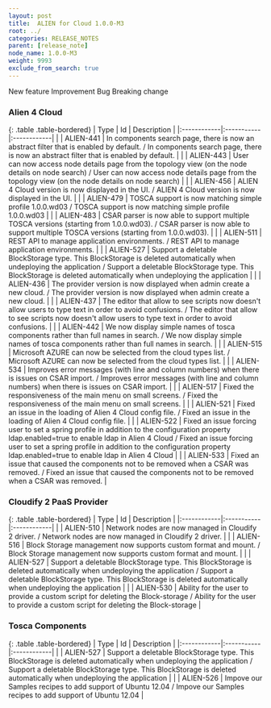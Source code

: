 ```yaml
---
layout: post
title:  ALIEN for Cloud 1.0.0-M3
root: ../
categories: RELEASE_NOTES
parent: [release_note]
node_name: 1.0.0-M3
weight: 9993
exclude_from_search: true
---
```





<i class="fa fa-plus text-success"></i> New feature <i class="fa fa-level-up text-primary"></i> Improvement  <i class="fa fa-bug text-danger"></i> Bug <i class="fa fa-exclamation-triangle text-warning"></i> Breaking change


### Alien 4 Cloud



  {: .table .table-bordered}
  | Type        | Id         | Description |
  |:------------|:-----------|:------------|
    |  <i class="fa fa-plus text-success"></i> | ALIEN-441 | In components search page, there is now an abstract filter that is enabled by default. / In components search page, there is now an abstract filter that is enabled by default. |
    |  <i class="fa fa-plus text-success"></i> | ALIEN-443 | User can now access node details page from the topology view (on the node details on node search) / User can now access node details page from the topology view (on the node details on node search) |
    |  <i class="fa fa-plus text-success"></i> | ALIEN-456 | ALIEN 4 Cloud version is now displayed in the UI. / ALIEN 4 Cloud version is now displayed in the UI. |
    |  <i class="fa fa-plus text-success"></i> | ALIEN-479 | TOSCA support is now matching simple profile 1.0.0.wd03 / TOSCA support is now matching simple profile 1.0.0.wd03 |
    |  <i class="fa fa-plus text-success"></i> | ALIEN-483 | CSAR parser is now able to support multiple TOSCA versions (starting from 1.0.0.wd03). / CSAR parser is now able to support multiple TOSCA versions (starting from 1.0.0.wd03). |
    |  <i class="fa fa-plus text-success"></i> | ALIEN-511 | REST API to manage application environments. / REST API to manage application environments. |
    |  <i class="fa fa-plus text-success"></i> | ALIEN-527 | Support a deletable BlockStorage type. This BlockStorage is deleted automatically when undeploying the application / Support a deletable BlockStorage type. This BlockStorage is deleted automatically when undeploying the application |
      |  <i class="fa fa-level-up text-primary"></i> | ALIEN-436 | The provider version is now displayed when admin create a new cloud. / The provider version is now displayed when admin create a new cloud. |
    |  <i class="fa fa-level-up text-primary"></i> | ALIEN-437 | The editor that allow to see scripts now doesn't allow users to type text in order to avoid confusions. / The editor that allow to see scripts now doesn't allow users to type text in order to avoid confusions. |
    |  <i class="fa fa-level-up text-primary"></i> | ALIEN-442 | We now display simple names of tosca components rather than full names in search. / We now display simple names of tosca components rather than full names in search. |
    |  <i class="fa fa-level-up text-primary"></i> | ALIEN-515 | Microsoft AZURE can now be selected from the cloud types list. / Microsoft AZURE can now be selected from the cloud types list. |
    |  <i class="fa fa-level-up text-primary"></i> | ALIEN-534 | Improves error messages (with line and column numbers) when there is issues on CSAR import. / Improves error messages (with line and column numbers) when there is issues on CSAR import. |
      |  <i class="fa fa-bug text-danger"></i> | ALIEN-517 | Fixed the responsiveness of the main menu on small screens. / Fixed the responsiveness of the main menu on small screens. |
    |  <i class="fa fa-bug text-danger"></i> | ALIEN-521 | Fixed an issue in the loading of Alien 4 Cloud config file. / Fixed an issue in the loading of Alien 4 Cloud config file. |
    |  <i class="fa fa-bug text-danger"></i> | ALIEN-522 | Fixed an issue forcing user to set a spring profile in addition to the configuration property ldap.enabled=true to enable ldap in Alien 4 Cloud / Fixed an issue forcing user to set a spring profile in addition to the configuration property ldap.enabled=true to enable ldap in Alien 4 Cloud |
    |  <i class="fa fa-bug text-danger"></i> | ALIEN-533 | Fixed an issue that caused the components not to be removed when a CSAR was removed. / Fixed an issue that caused the components not to be removed when a CSAR was removed. |
  


### Cloudify 2 PaaS Provider



  {: .table .table-bordered}
  | Type        | Id         | Description |
  |:------------|:-----------|:------------|
    |  <i class="fa fa-plus text-success"></i> | ALIEN-510 | Network nodes are now managed in Cloudify 2 driver. / Network nodes are now managed in Cloudify 2 driver. |
    |  <i class="fa fa-plus text-success"></i> | ALIEN-516 | Block Storage management now supports custom format and mount. / Block Storage management now supports custom format and mount. |
    |  <i class="fa fa-plus text-success"></i> | ALIEN-527 | Support a deletable BlockStorage type. This BlockStorage is deleted automatically when undeploying the application / Support a deletable BlockStorage type. This BlockStorage is deleted automatically when undeploying the application |
    |  <i class="fa fa-plus text-success"></i> | ALIEN-530 | Ability for the user to provide a custom script for deleting the Block-storage / Ability for the user to provide a custom script for deleting the Block-storage |
      


### Tosca Components



  {: .table .table-bordered}
  | Type        | Id         | Description |
  |:------------|:-----------|:------------|
    |  <i class="fa fa-plus text-success"></i> | ALIEN-527 | Support a deletable BlockStorage type. This BlockStorage is deleted automatically when undeploying the application / Support a deletable BlockStorage type. This BlockStorage is deleted automatically when undeploying the application |
      |  <i class="fa fa-level-up text-primary"></i> | ALIEN-526 | Impove our Samples recipes to add support of Ubuntu 12.04 / Impove our Samples recipes to add support of Ubuntu 12.04 |
    


